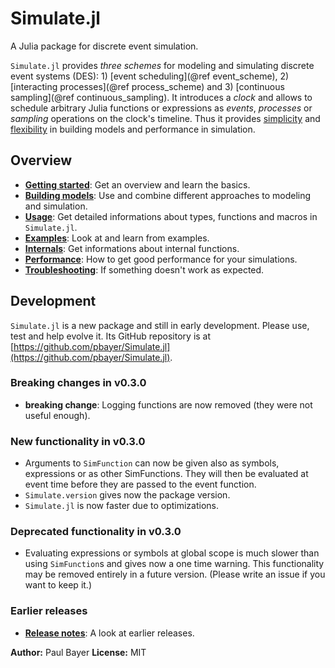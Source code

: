 # Simulate.jl

A Julia package for discrete event simulation.

`Simulate.jl` provides *three schemes* for modeling and simulating discrete event systems (DES): 1) [event scheduling](@ref event_scheme), 2) [interacting processes](@ref process_scheme) and 3) [continuous sampling](@ref continuous_sampling). It introduces a *clock* and allows to schedule arbitrary Julia functions or expressions as *events*, *processes* or *sampling* operations on the clock's timeline. Thus it provides [simplicity](intro.md) and [flexibility](approach.md) in building models and performance in simulation.

## Overview

- [**Getting started**](intro.md): Get an overview and learn the basics.
- [**Building models**](approach.md): Use and combine different approaches to modeling and simulation.
- [**Usage**](usage.md): Get detailed informations about types, functions and macros in `Simulate.jl`.
- [**Examples**](examples/examples.md): Look at and learn from examples.
- [**Internals**](internals.md): Get informations about internal functions.
- [**Performance**](performance.md): How to get good performance for your simulations.
- [**Troubleshooting**](troubleshooting.md): If something doesn't work as expected.

## Development

`Simulate.jl` is a new package and still in early development. Please use, test and help  evolve it. Its GitHub repository is at [https://github.com/pbayer/Simulate.jl](https://github.com/pbayer/Simulate.jl).

### Breaking changes in v0.3.0
- **breaking change**: Logging functions are now removed (they were not useful
  enough).

### New functionality in v0.3.0
- Arguments to `SimFunction` can now be given also as symbols, expressions or as
  other SimFunctions. They will then be evaluated at event time before they are
  passed to the event function.
- `Simulate.version` gives now the package version.
- `Simulate.jl` is now faster due to optimizations.

### Deprecated functionality in v0.3.0
- Evaluating expressions or symbols at global scope is much slower than using
  `SimFunction`s and gives now a one time warning. This functionality may be
  removed entirely in a future version. (Please write an issue if you want to
  keep it.)

### Earlier releases

- [**Release notes**](history.md): A look at earlier releases.

**Author:** Paul Bayer
**License:** MIT
